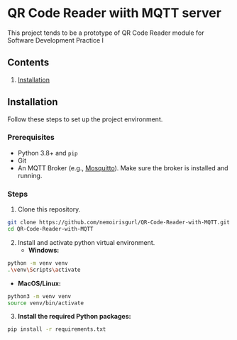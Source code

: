 # QR Code Reader wiith MQTT server
This project tends to be a prototype of QR Code Reader module for Software Development Practice I
## Contents
1. [Installation](#installation)

## Installation
Follow these steps to set up the project environment.

### Prerequisites
* Python 3.8+ and `pip`
* Git
* An MQTT Broker (e.g., [Mosquitto](https://mosquitto.org/download/)). Make sure the broker is installed and running.

### Steps
1. Clone this repository.
```bash
git clone https://github.com/nemoirisgurl/QR-Code-Reader-with-MQTT.git
cd QR-Code-Reader-with-MQTT
```
2. Install and activate python virtual environment.
   * **Windows:**
```bash
python -m venv venv
.\venv\Scripts\activate
```
   * **MacOS/Linux:**
```bash
python3 -m venv venv
source venv/bin/activate
```

3.  **Install the required Python packages:**
```bash
pip install -r requirements.txt
```
